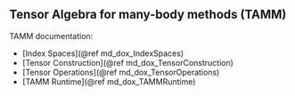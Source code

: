 Tensor Algebra for many-body methods (TAMM)
-------------------------------------------

TAMM documentation:

- [Index Spaces](@ref md_dox_IndexSpaces)
- [Tensor Construction](@ref md_dox_TensorConstruction)
- [Tensor Operations](@ref md_dox_TensorOperations)
- [TAMM Runtime](@ref md_dox_TAMMRuntime)
  
  

